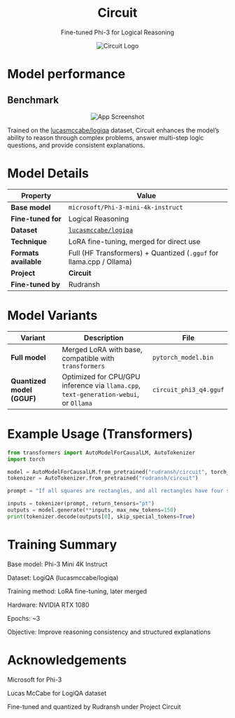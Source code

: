 


<h1 align="center">Circuit</h1>
<p align="center">Fine-tuned Phi-3 for Logical Reasoning</p>

<p align="center">
  <img src="https://i.postimg.cc/Nfnst2F9/Circuit.png" alt="Circuit Logo" style="max-width:100%; height:auto;">
</p>


# Model performance 

## Benchmark


<p align="center">
  <img src="https://i.postimg.cc/85pjRhwf/daata.png" alt="App Screenshot" style="max-width:100%; height:auto;">
</p>

Trained on the [lucasmccabe/logiqa](https://huggingface.co/datasets/lucasmccabe/logiqa) dataset, Circuit enhances the model’s ability to reason through complex problems, answer multi-step logic questions, and provide consistent explanations.


#  Model Details

| Property | Value |
|-----------|--------|
| **Base model** | `microsoft/Phi-3-mini-4k-instruct` |
| **Fine-tuned for** | Logical Reasoning |
| **Dataset** | [`lucasmccabe/logiqa`](https://huggingface.co/datasets/lucasmccabe/logiqa) |
| **Technique** | LoRA fine-tuning, merged for direct use |
| **Formats available** | Full (HF Transformers) + Quantized (`.gguf` for llama.cpp / Ollama) |
| **Project** | **Circuit** |
| **Fine-tuned by** | Rudransh |





#  Model Variants

| Variant | Description | File |
|----------|--------------|------|
|  **Full model** | Merged LoRA with base, compatible with `transformers` | `pytorch_model.bin` |
|  **Quantized model (GGUF)** | Optimized for CPU/GPU inference via `llama.cpp`, `text-generation-webui`, or `Ollama` | `circuit_phi3_q4.gguf` |

#  Example Usage (Transformers)

```python
from transformers import AutoModelForCausalLM, AutoTokenizer
import torch

model = AutoModelForCausalLM.from_pretrained("rudransh/circuit", torch_dtype=torch.float16)
tokenizer = AutoTokenizer.from_pretrained("rudransh/circuit")

prompt = "If all squares are rectangles, and all rectangles have four sides, what can we conclude about squares?"

inputs = tokenizer(prompt, return_tensors="pt")
outputs = model.generate(**inputs, max_new_tokens=150)
print(tokenizer.decode(outputs[0], skip_special_tokens=True)

```


# Training Summary

Base model: Phi-3 Mini 4K Instruct

Dataset: LogiQA (lucasmccabe/logiqa)

Training method: LoRA fine-tuning, later merged

Hardware: NVIDIA RTX 1080

Epochs: ~3

Objective: Improve reasoning consistency and structured explanations



# Acknowledgements

Microsoft
 for Phi-3

Lucas McCabe
 for LogiQA dataset

Fine-tuned and quantized by Rudransh under Project Circuit 

